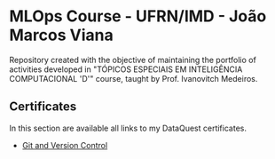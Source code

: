 # MLOps Course - UFRN/IMD - João Marcos Viana

Repository created with the objective of maintaining the portfolio of activities developed in "TÓPICOS ESPECIAIS EM INTELIGÊNCIA COMPUTACIONAL 'D'" course, taught by Prof. Ivanovitch Medeiros.

## Certificates

In this section are available all links to my DataQuest certificates.

- [Git and Version Control](https://app.dataquest.io/verify_cert/FKC0H2W2RGRI097DC10M/)